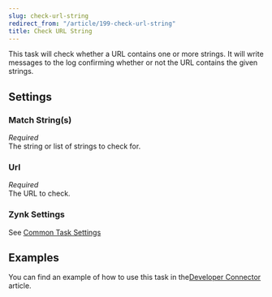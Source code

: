 ```yaml
---
slug: check-url-string
redirect_from: "/article/199-check-url-string"
title: Check URL String
---
```

This task will check whether a URL contains one or more strings. It will write messages to the log confirming whether or not the URL contains the given strings.

## Settings
### Match String(s)
_Required_  
The string or list of strings to check for.

### Url
_Required_  
The URL to check.

### Zynk Settings
See [Common Task Settings](common-task-settings)

## Examples
You can find an example of how to use this task in the[Developer Connector](713-developer-connector) article.